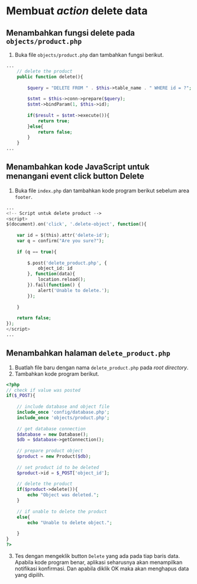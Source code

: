 # Membuat _action_ delete data
## Menambahkan fungsi delete pada `objects/product.php`
1. Buka file `objects/product.php` dan tambahkan fungsi berikut.
```php
...
    // delete the product
    public function delete(){
       
        $query = "DELETE FROM " . $this->table_name . " WHERE id = ?";
        
        $stmt = $this->conn->prepare($query);
        $stmt->bindParam(1, $this->id);
        
        if($result = $stmt->execute()){
            return true;
        }else{
            return false;
        }
    }
...
```
## Menambahkan kode JavaScript untuk menangani event click button **Delete**
1. Buka file `index.php` dan tambahkan kode program berikut sebelum area `footer`.
```php
...
<!-- Script untuk delete product -->
<script>
$(document).on('click', '.delete-object', function(){
         
    var id = $(this).attr('delete-id');
    var q = confirm("Are you sure?");
     
    if (q == true){
 
        $.post('delete_product.php', {
            object_id: id
        }, function(data){
            location.reload();
        }).fail(function() {
            alert('Unable to delete.');
        });
 
    }
         
    return false;
});
</script>
...
```

## Menambahkan halaman `delete_product.php`
1. Buatlah file baru dengan nama `delete_product.php` pada _root directory_.
2. Tambahkan kode program berikut.
```php
<?php
// check if value was posted
if($_POST){
 
    // include database and object file
    include_once 'config/database.php';
    include_once 'objects/product.php';
 
    // get database connection
    $database = new Database();
    $db = $database->getConnection();
 
    // prepare product object
    $product = new Product($db);
     
    // set product id to be deleted
    $product->id = $_POST['object_id'];
     
    // delete the product
    if($product->delete()){
        echo "Object was deleted.";
    }
     
    // if unable to delete the product
    else{
        echo "Unable to delete object.";
         
    }
}
?>
```
3. Tes dengan mengeklik button `Delete` yang ada pada tiap baris data. Apabila kode program benar, aplikasi seharusnya akan menampilkan notifikasi konfirmasi. Dan apabila diklik OK maka akan menghapus data yang dipilih.
